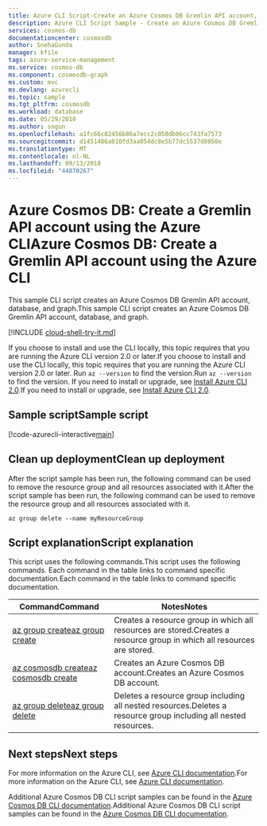 ```yaml
---
title: Azure CLI Script-Create an Azure Cosmos DB Gremlin API account, database, and graph | Microsoft Docs
description: Azure CLI Script Sample - Create an Azure Cosmos DB Gremlin API account, database, and graph
services: cosmos-db
documentationcenter: cosmosdb
author: SnehaGunda
manager: kfile
tags: azure-service-management
ms.service: cosmos-db
ms.component: cosmosdb-graph
ms.custom: mvc
ms.devlang: azurecli
ms.topic: sample
ms.tgt_pltfrm: cosmosdb
ms.workload: database
ms.date: 05/29/2018
ms.author: sngun
ms.openlocfilehash: a1fc66c82456b86a7ecc2c050db06cc743fa7573
ms.sourcegitcommit: d1451406a010fd3aa854dc8e5b77dc5537d8050e
ms.translationtype: MT
ms.contentlocale: nl-NL
ms.lasthandoff: 09/13/2018
ms.locfileid: "44870267"
---
```

# <a name="azure-cosmos-db-create-a-gremlin-api-account-using-the-azure-cli"></a><span data-ttu-id="d7fe6-103">Azure Cosmos DB: Create a Gremlin API account using the Azure CLI</span><span class="sxs-lookup"><span data-stu-id="d7fe6-103">Azure Cosmos DB: Create a Gremlin API account using the Azure CLI</span></span>

<span data-ttu-id="d7fe6-104">This sample CLI script creates an Azure Cosmos DB Gremlin API account, database, and graph.</span><span class="sxs-lookup"><span data-stu-id="d7fe6-104">This sample CLI script creates an Azure Cosmos DB Gremlin API account, database, and graph.</span></span> 

[!INCLUDE [cloud-shell-try-it.md](../../../includes/cloud-shell-try-it.md)]

<span data-ttu-id="d7fe6-105">If you choose to install and use the CLI locally, this topic requires that you are running the Azure CLI version 2.0 or later.</span><span class="sxs-lookup"><span data-stu-id="d7fe6-105">If you choose to install and use the CLI locally, this topic requires that you are running the Azure CLI version 2.0 or later.</span></span> <span data-ttu-id="d7fe6-106">Run `az --version` to find the version.</span><span class="sxs-lookup"><span data-stu-id="d7fe6-106">Run `az --version` to find the version.</span></span> <span data-ttu-id="d7fe6-107">If you need to install or upgrade, see [Install Azure CLI 2.0]( /cli/azure/install-azure-cli).</span><span class="sxs-lookup"><span data-stu-id="d7fe6-107">If you need to install or upgrade, see [Install Azure CLI 2.0]( /cli/azure/install-azure-cli).</span></span> 

## <a name="sample-script"></a><span data-ttu-id="d7fe6-108">Sample script</span><span class="sxs-lookup"><span data-stu-id="d7fe6-108">Sample script</span></span>

[!code-azurecli-interactive[main](../../../cli_scripts/cosmosdb/create-cosmosdb-gremlin-account/create-cosmosdb-gremlin-account.sh?highlight=15-35 "Create an Azure Cosmos DB Gremlin API account, database, and graph")]

## <a name="clean-up-deployment"></a><span data-ttu-id="d7fe6-109">Clean up deployment</span><span class="sxs-lookup"><span data-stu-id="d7fe6-109">Clean up deployment</span></span>

<span data-ttu-id="d7fe6-110">After the script sample has been run, the following command can be used to remove the resource group and all resources associated with it.</span><span class="sxs-lookup"><span data-stu-id="d7fe6-110">After the script sample has been run, the following command can be used to remove the resource group and all resources associated with it.</span></span>

```azurecli-interactive
az group delete --name myResourceGroup
```

## <a name="script-explanation"></a><span data-ttu-id="d7fe6-111">Script explanation</span><span class="sxs-lookup"><span data-stu-id="d7fe6-111">Script explanation</span></span>

<span data-ttu-id="d7fe6-112">This script uses the following commands.</span><span class="sxs-lookup"><span data-stu-id="d7fe6-112">This script uses the following commands.</span></span> <span data-ttu-id="d7fe6-113">Each command in the table links to command specific documentation.</span><span class="sxs-lookup"><span data-stu-id="d7fe6-113">Each command in the table links to command specific documentation.</span></span>

| <span data-ttu-id="d7fe6-114">Command</span><span class="sxs-lookup"><span data-stu-id="d7fe6-114">Command</span></span> | <span data-ttu-id="d7fe6-115">Notes</span><span class="sxs-lookup"><span data-stu-id="d7fe6-115">Notes</span></span> |
|---|---|
| [<span data-ttu-id="d7fe6-116">az group create</span><span class="sxs-lookup"><span data-stu-id="d7fe6-116">az group create</span></span>](/cli/azure/group#az-group-create) | <span data-ttu-id="d7fe6-117">Creates a resource group in which all resources are stored.</span><span class="sxs-lookup"><span data-stu-id="d7fe6-117">Creates a resource group in which all resources are stored.</span></span> |
| [<span data-ttu-id="d7fe6-118">az cosmosdb create</span><span class="sxs-lookup"><span data-stu-id="d7fe6-118">az cosmosdb create</span></span>](/cli/azure/cosmosdb#az-cosmosdb-create) | <span data-ttu-id="d7fe6-119">Creates an Azure Cosmos DB account.</span><span class="sxs-lookup"><span data-stu-id="d7fe6-119">Creates an Azure Cosmos DB account.</span></span> |
| [<span data-ttu-id="d7fe6-120">az group delete</span><span class="sxs-lookup"><span data-stu-id="d7fe6-120">az group delete</span></span>](/cli/azure/resource#az-resource-delete) | <span data-ttu-id="d7fe6-121">Deletes a resource group including all nested resources.</span><span class="sxs-lookup"><span data-stu-id="d7fe6-121">Deletes a resource group including all nested resources.</span></span> |

## <a name="next-steps"></a><span data-ttu-id="d7fe6-122">Next steps</span><span class="sxs-lookup"><span data-stu-id="d7fe6-122">Next steps</span></span>

<span data-ttu-id="d7fe6-123">For more information on the Azure CLI, see [Azure CLI documentation](https://docs.microsoft.com/cli/azure).</span><span class="sxs-lookup"><span data-stu-id="d7fe6-123">For more information on the Azure CLI, see [Azure CLI documentation](https://docs.microsoft.com/cli/azure).</span></span>

<span data-ttu-id="d7fe6-124">Additional Azure Cosmos DB CLI script samples can be found in the [Azure Cosmos DB CLI documentation](../cli-samples.md).</span><span class="sxs-lookup"><span data-stu-id="d7fe6-124">Additional Azure Cosmos DB CLI script samples can be found in the [Azure Cosmos DB CLI documentation](../cli-samples.md).</span></span>
